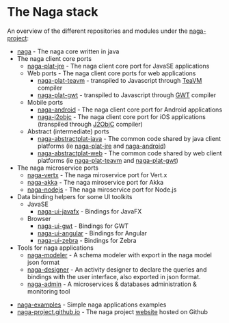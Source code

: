 # The Naga stack

An overview of the different repositories and modules under the [naga-project][naga-home]:

* [naga][naga-repo] - The naga core written in java
* The naga client core ports 
	* [naga-plat-jre][naga-plat-jre-repo] - The naga client core port for JavaSE applications
	* Web ports - The naga client core ports for web applications 
		* [naga-plat-teavm][naga-plat-teavm-repo] - transpiled to Javascript through [TeaVM][teavm-website] compiler
		* [naga-plat-gwt][naga-plat-gwt-repo] - transpiled to Javascript through [GWT][gwt-website] compiler
	* Mobile ports 
		* [naga-android][naga-android-repo] - The naga client core port for Android applications
		* [naga-j2objc][naga-j2objc-repo] - The naga client core port for iOS applications (transpiled through [J2ObjC][j2objc-website] compiler)
	* Abstract (intermediate) ports
	    * [naga-abstractplat-java][naga-abstractplat-java-repo] - The common code shared by java client platforms (ie [naga-plat-jre][naga-plat-jre-repo] and [naga-android][naga-android-repo])  
	    * [naga-abstractplat-web][naga-abstractplat-web-repo] - The common code shared by web client platforms (ie [naga-plat-teavm][naga-plat-teavm-repo] and [naga-plat-gwt][naga-plat-gwt-repo])
* The naga microservice ports 
	* [naga-vertx][naga-vertx-repo] - The naga miroservice port for Vert.x
	* [naga-akka][naga-akka-repo] - The naga miroservice port for Akka
	* [naga-nodejs][naga-nodejs-repo] - The naga miroservice port for Node.js
* Data binding helpers for some UI toolkits
	* JavaSE 
		* [naga-ui-javafx][naga-ui-javafx-repo] - Bindings for JavaFX
	* Browser
		* [naga-ui-gwt][naga-ui-gwt-repo] - Bindings for GWT
		* [naga-ui-angular][naga-ui-angular-repo] - Bindings for Angular
		* [naga-ui-zebra][naga-ui-zebra-repo] - Bindings for Zebra
* Tools for naga applications
	* [naga-modeler]() - A schema modeler with export in the naga model json format
	* [naga-designer]() - An activity designer to declare the queries and bindings with the user interface, also exported in json format.
	* [naga-admin]() - A microservices & databases administration & monitoring tool
- [naga-examples][naga-examples-repo] - Simple naga applications examples
- [naga-project.github.io][naga-project.github.io-repo] - The naga project [website][naga-website] hosted on Github


[naga-home]: https://github.com/naga-project
[naga-repo]: https://github.com/naga-project/naga
[naga-abstractplat-java-repo]: https://github.com/naga-project/naga/blob/master/naga-abstractplat-java
[naga-abstractplat-web-repo]: https://github.com/naga-project/naga/blob/master/naga-abstractplat-web
[naga-plat-jre-repo]: https://github.com/naga-project/naga/blob/master/naga-plat-jre
[naga-plat-teavm-repo]: https://github.com/naga-project/naga/blob/master/naga-plat-teavm
[naga-plat-gwt-repo]: https://github.com/naga-project/naga/blob/master/naga-plat-gwt
[naga-android-repo]: https://github.com/naga-project/naga/blob/master/naga-android
[naga-j2objc-repo]: https://github.com/naga-project/naga/blob/master/naga-j2objc
[naga-cn1-repo]: https://github.com/naga-project/naga/blob/master/naga-cn1
[naga-vertx-repo]: https://github.com/naga-project/naga/blob/master/naga-vertx
[naga-akka-repo]: https://github.com/naga-project/naga/blob/master/naga-akka
[naga-nodejs-repo]: https://github.com/naga-project/naga/blob/master/naga-nodejs
[naga-ui-javafx-repo]: https://github.com/naga-project/naga/blob/master/naga-ui-javafx
[naga-ui-gwt-repo]: https://github.com/naga-project/naga/blob/master/naga-ui-gwt
[naga-ui-angular-repo]: https://github.com/naga-project/naga/blob/master/naga-ui-angular
[naga-ui-zebra-repo]: https://github.com/naga-project/naga/blob/master/naga-ui-zebra
[naga-examples-repo]: https://github.com/naga-project/naga/blob/master/naga-examples
[naga-project.github.io-repo]: https://github.com/naga-project/naga-project.github.io
[naga-website]: http://naga-project.github.io
[naga-stack-md]: https://github.com/naga-project/naga/blob/master/STACK.md

[gwt-website]: http://www.gwtproject.org
[teavm-website]: http://teavm.org
[j2objc-website]: http://j2objc.org
[xmlvm-website]: http://xmlvm.org
[codenameone-website]: https://www.codenameone.com
[vertx-website]: http://vertx.io
[akka-website]: http://akka.io
[nodejs-website]: http://nodejs.org